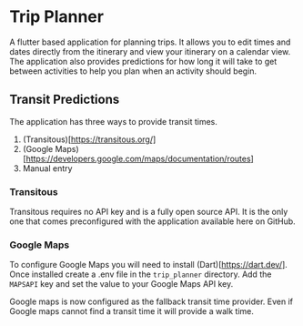 # Trip Planner

A flutter based application for planning trips. It allows you to edit times and dates directly from the itinerary and view your itinerary on a calendar view. The application also provides predictions for how long it will take to get between activities to help you plan when an activity should begin.

## Transit Predictions

The application has three ways to provide transit times.

1. (Transitous)[https://transitous.org/]
2. (Google Maps)[https://developers.google.com/maps/documentation/routes]
3. Manual entry

### Transitous

Transitous requires no API key and is a fully open source API. It is the only one that comes preconfigured with the application available here on GitHub.

### Google Maps

To configure Google Maps you will need to install (Dart)[https://dart.dev/]. Once installed create a .env file in the `trip_planner` directory.
Add the `MAPSAPI` key and set the value to your Google Maps API key.

Google maps is now configured as the fallback transit time provider.
Even if Google maps cannot find a transit time it will provide a walk time.

<!-- ## Manual

This is the last resort. If the Google Maps API cannot access a transit route then the Google Maps app may be able to. It provides a way for a user to manually input a transit time to use for predictions.

To enable this create a .env file in the `trip_planner` directory and add the `MANUAL` key and set the value to true. -->
